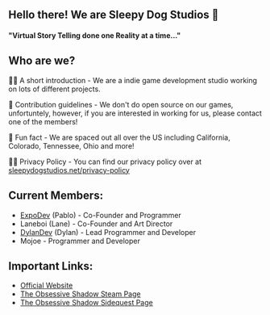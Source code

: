 ## Hello there! We are Sleepy Dog Studios 👋

#### "Virtual Story Telling done one Reality at a time..."

## Who are we?

🙋‍♀️ A short introduction - We are a indie game development studio working on lots of different projects.

🌈 Contribution guidelines - We don't do open source on our games, unfortuntely, however, if you are interested in working for us, please contact one of the members!

🍿 Fun fact - We are spaced out all over the US including California, Colorado, Tennessee, Ohio and more!

👩‍💻 Privacy Policy - You can find our privacy policy over at [sleepydogstudios.net/privacy-policy](https://sleepydogstudios.net/privacy-policy)


## Current Members:

- [ExpoDev](https://www.expodev.dev/) (Pablo) - Co-Founder and Programmer
- Laneboi (Lane) - Co-Founder and Art Director
- [DylanDev](https://www.dylanravel.com/) (Dylan) - Lead Programmer and Developer
- Mojoe - Programmer and Developer


## Important Links:

- [Official Website](https://www.sleepydogstudios.com/)
- [The Obsessive Shadow Steam Page](https://store.steampowered.com/app/2074360/The_Obsessive_Shadow/)
- [The Obsessive Shadow Sidequest Page](https://sidequestvr.com/app/9102/the-obsessive-shadow)
